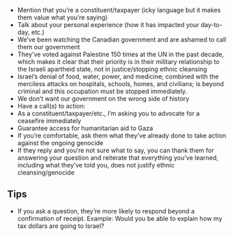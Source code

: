 - Mention that you’re a constituent/taxpayer (icky language but it makes them value what you’re saying)
- Talk about your personal experience (how it has impacted your day-to-day, etc.)
- We’ve been watching the Canadian government and are ashamed to call them our government
- They’ve voted against Palestine 150 times at the UN in the past decade, which makes it clear that their priority is in their military relationship to the Israeli apartheid state, not in justice/stopping ethnic cleansing
- Israel’s denial of food, water, power, and medicine; combined with the merciless attacks on hospitals, schools, homes, and civilians; is beyond criminal and this occupation must be stopped immediately.
- We don’t want our government on the wrong side of history
- Have a call(s) to action:
- As a constituent/taxpayer/etc., I’m asking you to advocate for a ceasefire immediately
- Guarantee access for humanitarian aid to Gaza
- If you’re comfortable, ask them what they’ve already done to take action against the ongoing genocide
- If they reply and you’re not sure what to say, you can thank them for answering your question and reiterate that everything you’ve learned, including what they’ve told you, does not justify ethnic cleansing/genocide

## Tips

- If you ask a question, they’re more likely to respond beyond a confirmation of receipt. Example: Would you be able to explain how my tax dollars are going to Israel?
